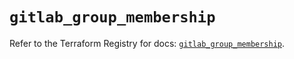 # `gitlab_group_membership`

Refer to the Terraform Registry for docs: [`gitlab_group_membership`](https://registry.terraform.io/providers/gitlabhq/gitlab/17.1.0/docs/resources/group_membership).
